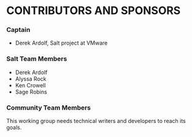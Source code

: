# CONTRIBUTORS AND SPONSORS

### Captain
- Derek Ardolf, Salt project at VMware

### Salt Team Members
- Derek Ardolf
- Alyssa Rock
- Ken Crowell
- Sage Robins

### Community Team Members

This working group needs technical writers and developers to reach its goals.
